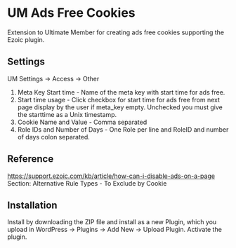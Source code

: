 # UM Ads Free Cookies
Extension to Ultimate Member for creating ads free cookies supporting the Ezoic plugin.

## Settings 
UM Settings -> Access -> Other

1. Meta Key Start time - Name of the meta key with start time for ads free.
2. Start time usage - Click checkbox for start time for ads free from next page display by the user if meta_key empty. Unchecked you must give the starttime as a Unix timestamp.
3. Cookie Name and Value - Comma separated
4. Role IDs and Number of Days - One Role per line and RoleID and number of days colon separated.
## Reference
https://support.ezoic.com/kb/article/how-can-i-disable-ads-on-a-page  Section: Alternative Rule Types - To Exclude by Cookie
## Installation
Install by downloading the ZIP file and install as a new Plugin, which you upload in WordPress -> Plugins -> Add New -> Upload Plugin.
Activate the plugin.
